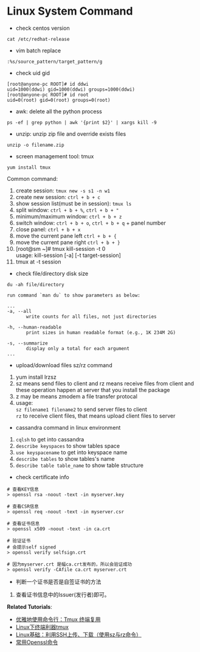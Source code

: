 # Linux System Command
- check centos version
```
cat /etc/redhat-release
```
- vim batch replace
```
:%s/source_pattern/target_pattern/g  
```
- check uid gid  
```
[root@anyone-pc ROOT]# id ddwi  
uid=1000(ddwi) gid=1000(ddwi) groups=1000(ddwi)  
[root@anyone-pc ROOT]# id root  
uid=0(root) gid=0(root) groups=0(root)  
```
- awk: delete all the python process
```
ps -ef | grep python | awk '{print $2}' | xargs kill -9 
```
- unzip: unzip zip file and override exists files
```
unzip -o filename.zip 
```
- screen management tool: tmux
```
yum install tmux  
```
Common command:  
1. create session: `tmux new -s s1 -n w1`  
2. create new session: `ctrl + b + c`  
3. show session list(must be in session): `tmux ls`  
4. split window: `ctrl + b + %`, `ctrl + b + "`  
5. minimum/maximum window: `ctrl + b + z`  
6. switch window: `ctrl + b + o`, `ctrl + b + q` + panel number  
7. close panel: `ctrl + b + x`
8. move the current pane left `ctrl + b + {`
9. move the current pane right `ctrl + b + }`
10. [root@sm ~]# tmux kill-session -t 0  
usage: kill-session [-a] [-t target-session]  
11. tmux at -t session  

- check file/directory disk size  
```
du -ah file/directory  

run command `man du` to show parameters as below:

...
-a, --all
       write counts for all files, not just directories

-h, --human-readable
       print sizes in human readable format (e.g., 1K 234M 2G)

-s, --summarize
       display only a total for each argument
...
```
- upload/download files sz/rz command  
1. yum install lrzsz  
2. sz means send files to client and rz means receive files from client and these operation happen at server that you install the package 
3. z may be means zmodem a file transfer protocal  
4. usage:  
`sz filename1 filename2` to send server files to client  
`rz` to receive client files, that means upload client files to server  

- cassandra command in linux environment  
1. `cqlsh`  to get into cassandra  
2. `describe keyspaces`  to show tables space  
3. `use keyspacename` to get into keyspace name
4. `describe tables`  to show tables's name  
5. `describe table table_name`  to show table structure  

- check certificate info  
```
# 查看KEY信息
> openssl rsa -noout -text -in myserver.key

# 查看CSR信息
> openssl req -noout -text -in myserver.csr

# 查看证书信息
> openssl x509 -noout -text -in ca.crt

# 验证证书
# 会提示self signed
> openssl verify selfsign.crt

# 因为myserver.crt 是幅ca.crt发布的，所以会验证成功
> openssl verify -CAfile ca.crt myserver.crt
```
- 判断一个证书是否是自签证书的方法  
1. 查看证书信息中的Issuer(发行者)即可。  


**Related Tutorials**:   
- [优雅地使用命令行：Tmux 终端复用](http://harttle.com/2015/11/06/tmux-startup.html)  
- [Linux下终端利器tmux](http://kumu-linux.github.io/blog/2013/08/06/tmux/)  
- [Linux基础：利用SSH上传、下载（使用sz与rz命令）](http://skypegnu1.blog.51cto.com/8991766/1538371)  
- [常用Openssl命令](http://www.cnblogs.com/E7868A/archive/2012/11/16/2772240.html)  
